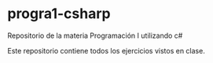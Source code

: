 # progra1-csharp
Repositorio de la materia Programación I utilizando c#

Este repositorio contiene todos los ejercicios vistos en clase.